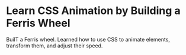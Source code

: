 
# Learn CSS Animation by Building a Ferris Wheel

BuilT a Ferris wheel. Learned how to use CSS to animate elements, transform them, and adjust their speed.